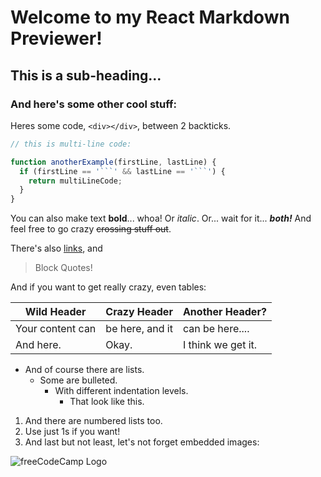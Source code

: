 # Welcome to my React Markdown Previewer!

## This is a sub-heading...
### And here's some other cool stuff:

Heres some code, `<div></div>`, between 2 backticks.

```javascript
// this is multi-line code:

function anotherExample(firstLine, lastLine) {
  if (firstLine == '```' && lastLine == '```') {
    return multiLineCode;
  }
}
```

You can also make text **bold**... whoa!
Or _italic_.
Or... wait for it... **_both!_**
And feel free to go crazy ~~crossing stuff out~~.

There's also [links](https://www.freecodecamp.org), and
> Block Quotes!

And if you want to get really crazy, even tables:

Wild Header | Crazy Header | Another Header?
------------ | ------------- | -------------
Your content can | be here, and it | can be here....
And here. | Okay. | I think we get it.

- And of course there are lists.
  - Some are bulleted.
     - With different indentation levels.
        - That look like this.


1. And there are numbered lists too.
1. Use just 1s if you want!
1. And last but not least, let's not forget embedded images:

![freeCodeCamp Logo](https://cdn.freecodecamp.org/testable-projects-fcc/images/fcc_secondary.svg)